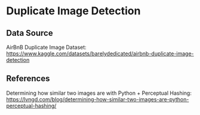 # Duplicate Image Detection

## Data Source

AirBnB Duplicate Image Dataset: https://www.kaggle.com/datasets/barelydedicated/airbnb-duplicate-image-detection

## References

Determining how similar two images are with Python + Perceptual Hashing: https://lvngd.com/blog/determining-how-similar-two-images-are-python-perceptual-hashing/